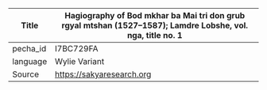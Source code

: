|Title | Hagiography of Bod mkhar ba Mai tri don grub rgyal mtshan (1527–1587); Lamdre Lobshe, vol. nga, title no. 1 
| --- | --- 
|pecha_id | I7BC729FA
|language | Wylie Variant
|Source | https://sakyaresearch.org